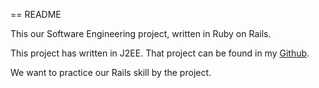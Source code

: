 == README

This our Software Engineering project, written in Ruby on Rails.

This project has written in J2EE. That project can be found in my [Github](https://github.com/tzwm/DriftLibrary).

We want to practice our Rails skill by the project.

